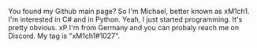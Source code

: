 You found my Github main page?
So I'm Michael, better known as xM1ch1.
I'm interested in C# and in Python. Yeah, I just started programming. It's pretty obvious. xP
I'm from Germany and you can probaly reach me on Discord. My tag is "xM1ch1#1027".


<!---
xM1ch1/xM1ch1 is a ✨ special ✨ repository because its `README.md` (this file) appears on your GitHub profile.
You can click the Preview link to take a look at your changes.
--->

